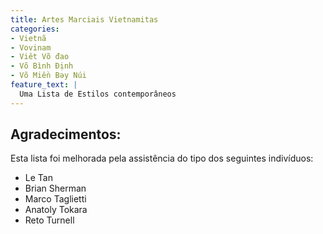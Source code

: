 ```yaml
---
title: Artes Marciais Vietnamitas
categories:
- Vietnã
- Vovinam
- Viêt Võ đao
- Võ Bình Định
- Võ Miền Bəy Núi
feature_text: |
  Uma Lista de Estilos contemporâneos
---
```


## Agradecimentos:

Esta lista foi melhorada pela assistência do tipo dos seguintes indivíduos:

- Le Tan
- Brian Sherman
- Marco Taglietti
- Anatoly Tokara
- Reto Turnell


